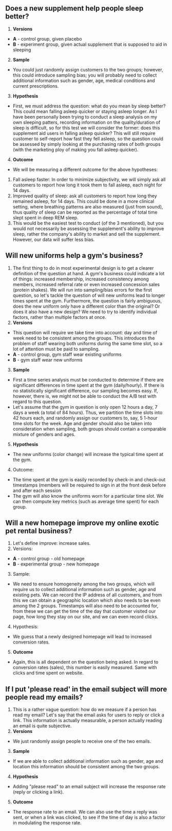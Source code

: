 ## Does a new supplement help people sleep better?

1. **Versions**
  * **A** - control group, given placebo
  * **B** - experiment group, given actual supplement that is supposed to aid in sleeping
2. **Sample**
  * You could just randomly assign customers to the two groups; however, this could introduce sampling bias; you will probably need to collect additional information such as gender, age, medical conditions and current prescriptions. 
3. **Hypothesis**
  * First, we must address the question: what do you mean by sleep better? This could mean falling asleep quicker or staying asleep longer. As I have been personally been trying to conduct a sleep analysis on my own sleeping patters, recording information on the quality/duration of sleep is difficult, so for this test we will consider the former: does this supplement aid users in falling asleep quicker? This will still require customer to self-report how fast they fell asleep, so the question could be assessed by simply looking at the purchasing rates of both groups (with the marketing ploy of making you fall asleep quicker). 
4. **Outcome**
  * We will be measuring a different outcome for the above hypotheses:
  1. Fall asleep faster: In order to minimize subjectivity, we will simply ask all customers to report how long it took them to fall asleep, each night for 14 days. 
  2. Improved quality of sleep: ask all customers to report how long they remained asleep, for 14 days. This could be done in a more clinical setting, where breathing patterns are also measured (just from sound), thus quality of sleep can be reported as the percentage of total time slept spent in deep REM sleep.
  3. This would be the easiest test to conduct (of the 3 mentioned), but you would not necessarily be assessing the supplement's ability to improve sleep, rather the company's ability to market and sell the supplement. However, our data will suffer less bias.

## Will new uniforms help a gym's business?

1. The first thing to do in most experimental design is to get a clearer definition of the question at hand. A gym's business could indicate a lot of things: increased membership, increased consistency among members, increased referral rate or even increased concession sales (protein shakes). We will run into sampling/bias errors for the first question, so let's tackle the question of will new uniforms lead to longer times spent at the gym. Furthermore, the question is fairly ambiguous, does the new uniform only have a different color than the original? Or does it also have a new design? We need to try to identify individual factors, rather than multiple factors at once. 
2. **Versions**
  * This question will require we take time into account: day and time of week need to be consistent among the groups. This introduces the problem of staff wearing both uniforms during the same time slot, so a lot of attention must be paid to sampling. 
  * **A** - control group, gym staff wear existing uniforms 
  * **B** - gym staff wear new uniforms
3. **Sample**
  * First a time series analysis must be conducted to determine if there are significant differences in time spent at the gym (daily/hourly). If there is no statistically significant difference, our sampling becomes easy. If, however, there is, we might not be able to conduct the A/B test with regard to this question.
  * Let's assume that the gym in question is only open 12 hours a day, 7 days a week (a total of 84 hours). Thus, we partition the time slots into 42 hours each, and randomly assign our customers to, say, 5 1-hour time slots for the week. Age and gender should also be taken into consideration when sampling, both groups should contain a comparable mixture of genders and ages.
5. **Hypothesis**
  * The new uniforms (color change) will increase the typical time spent at the gym.
4. Outcome:
  * The time spent at the gym is easily recorded by check-in and check-out timestamps (members will be required to sign in at the front desk before and after each session
  * The gym will also know the uniforms worn for a particular time slot. We can then compute key metrics (such as average time spent) for each group.  


## Will a new homepage improve my online exotic pet rental business?

1. Let's define improve: increase sales. 
2. Versions:
  * **A** - control group - old homepage
  * **B** - experimental group - new homepage
3. Sample:
  * We need to ensure homogeneity among the two groups, which will require us to collect additional information such as gender, age and existing pets. We can record the IP address of all customers, and from this we can obtain a geographic location which also needs to be even among the 2 groups. Timestamps will also need to be accounted for, from these we can get the time of the day that customer visited our page, how long they stay on our site, and we can even record clicks. 
4. Hypothesis:
  * We guess that a newly designed homepage will lead to increased conversion rates.
5. **Outcome**
  * Again, this is all dependent on the question being asked. In regard to conversion rates (sales), this number is easily measured. Same with clicks and time spent on website. 


## If I put 'please read' in the email subject will more people read my emails?

1. This is a rather vague question: how do we measure if a person has read my email? Let's say that the email asks for users to reply or click a link. This information is actually measurable, a person actually reading an email is quite subjective. 
2. **Versions** 
  * We just randomly assign people to receive one of the two emails.
3. **Sample**
  * If we are able to collect additional information such as gender, age and location this information should be consistent among the two groups.
4. **Hypothesis**
  * Adding "please read" to an email subject will increase the response rate (reply or clicking a link). 
5. **Outcome**
  * The response rate to an email. We can also use the time a reply was sent, or when a link was clicked, to see if the time of day is also a factor in modulating the response rate.